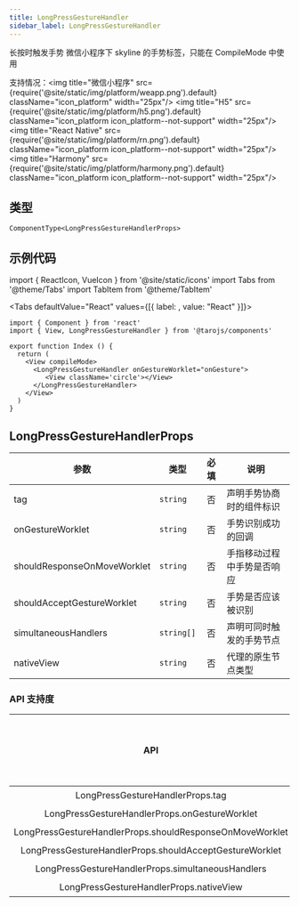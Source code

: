 ```yaml
---
title: LongPressGestureHandler
sidebar_label: LongPressGestureHandler
---
```


长按时触发手势
微信小程序下 skyline 的手势标签，只能在 CompileMode 中使用

支持情况：<img title="微信小程序" src={require('@site/static/img/platform/weapp.png').default} className="icon_platform" width="25px"/> <img title="H5" src={require('@site/static/img/platform/h5.png').default} className="icon_platform icon_platform--not-support" width="25px"/> <img title="React Native" src={require('@site/static/img/platform/rn.png').default} className="icon_platform icon_platform--not-support" width="25px"/> <img title="Harmony" src={require('@site/static/img/platform/harmony.png').default} className="icon_platform icon_platform--not-support" width="25px"/>

## 类型

```tsx
ComponentType<LongPressGestureHandlerProps>
```

## 示例代码

import { ReactIcon, VueIcon } from '@site/static/icons'
import Tabs from '@theme/Tabs'
import TabItem from '@theme/TabItem'

<Tabs
  defaultValue="React"
  values={[{ label: <ReactIcon />, value: "React" }]}>
<TabItem value="React">

```tsx
import { Component } from 'react'
import { View, LongPressGestureHandler } from '@tarojs/components'

export function Index () {
  return (
    <View compileMode>
      <LongPressGestureHandler onGestureWorklet="onGesture">
         <View className='circle'></View>
      </LongPressGestureHandler>
    </View>
  )
}
```
</TabItem>
</Tabs>

## LongPressGestureHandlerProps

| 参数 | 类型 | 必填 | 说明 |
| --- | --- | :---: | --- |
| tag | `string` | 否 | 声明手势协商时的组件标识 |
| onGestureWorklet | `string` | 否 | 手势识别成功的回调 |
| shouldResponseOnMoveWorklet | `string` | 否 | 手指移动过程中手势是否响应 |
| shouldAcceptGestureWorklet | `string` | 否 | 手势是否应该被识别 |
| simultaneousHandlers | `string[]` | 否 | 声明可同时触发的手势节点 |
| nativeView | `string` | 否 | 代理的原生节点类型 |

### API 支持度

| API | 微信小程序 | H5 | React Native | Harmony |
| :---: | :---: | :---: | :---: | :---: |
| LongPressGestureHandlerProps.tag | ✔️ |  |  |  |
| LongPressGestureHandlerProps.onGestureWorklet | ✔️ |  |  |  |
| LongPressGestureHandlerProps.shouldResponseOnMoveWorklet | ✔️ |  |  |  |
| LongPressGestureHandlerProps.shouldAcceptGestureWorklet | ✔️ |  |  |  |
| LongPressGestureHandlerProps.simultaneousHandlers | ✔️ |  |  |  |
| LongPressGestureHandlerProps.nativeView | ✔️ |  |  |  |
